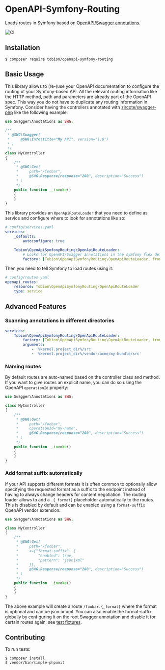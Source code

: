 # OpenAPI-Symfony-Routing

Loads routes in Symfony based on [OpenAPI/Swagger annotations](https://github.com/zircote/swagger-php).

![CI](https://github.com/Tobion/OpenAPI-Symfony-Routing/workflows/CI/badge.svg)

## Installation

    $ composer require tobion/openapi-symfony-routing

## Basic Usage

This library allows to (re-)use your OpenAPI documentation to configure the routing of your Symfony-based API.
All the relevant routing information like the HTTP method, path and parameters are already part of the OpenAPI spec.
This way you do not have to duplicate any routing information in Symfony. Consider having the controllers annotated with
[zircote/swagger-php](https://github.com/zircote/swagger-php) like the following example:

```php
use Swagger\Annotations as SWG;

/**
 * @SWG\Swagger(
 *     @SWG\Info(title="My API", version="1.0")
 * )
 */
class MyController
{
    /**
     * @SWG\Get(
     *     path="/foobar",
     *     @SWG\Response(response="200", description="Success")
     * )
     */
    public function __invoke()
    {
    }
}
```

This library provides an `OpenApiRouteLoader` that you need to define as service and configure where to look for annotations like so:

```yaml
# config/services.yaml
services:
    _defaults:
        autoconfigure: true

    Tobion\OpenApiSymfonyRouting\OpenApiRouteLoader:
        # Looks for OpenAPI/Swagger annotations in the symfony flex default "src" directory
        factory: [Tobion\OpenApiSymfonyRouting\OpenApiRouteLoader, fromSrcDirectory]
```

Then you need to tell Symfony to load routes using it:

```yaml
# config/routes.yaml
openapi_routes:
    resource: Tobion\OpenApiSymfonyRouting\OpenApiRouteLoader
    type: service
```

## Advanced Features

### Scanning annotations in different directories

```yaml
services:
    Tobion\OpenApiSymfonyRouting\OpenApiRouteLoader:
        factory: [Tobion\OpenApiSymfonyRouting\OpenApiRouteLoader, fromDirectories]
        arguments:
            - '%kernel.project_dir%/src'
            - '%kernel.project_dir%/vendor/acme/my-bundle/src'
```

### Naming routes

By default routes are auto-named based on the controller class and method. If you want to give routes
an explicit name, you can do so using the OpenAPI `operationId` property:

```php
use Swagger\Annotations as SWG;

class MyController
{
    /**
     * @SWG\Get(
     *     path="/foobar",
     *     operationId="my-name",
     *     @SWG\Response(response="200", description="Success")
     * )
     */
    public function __invoke()
    {
    }
}
```

### Add format suffix automatically

If your API supports different formats it is often common to optionally allow specifying the requested format as a suffix
to the endpoint instead of having to always change headers for content negotiation.
The routing loader allows to add a `.{_format}` placeholder automatically to the routes. This is disabled by default
and can be enabled using a `format-suffix` OpenAPI vendor extension:

```php
use Swagger\Annotations as SWG;

class MyController
{
    /**
     * @SWG\Get(
     *     path="/foobar",
     *     x={"format-suffix": {
     *         "enabled": true,
     *         "pattern": "json|xml"
     *     }},
     *     @SWG\Response(response="200", description="Success")
     * )
     */
    public function __invoke()
    {
    }
}
```

The above example will create a route `/foobar.{_format}` where the format is optional and can be json or xml.
You can also enable the format-suffix globally by configuring it on the root Swagger annotation and disable it for
certain routes again, see [test fixtures](./tests/Fixtures/FormatSuffix/Controller.php).

## Contributing

To run tests:

    $ composer install
    $ vendor/bin/simple-phpunit

